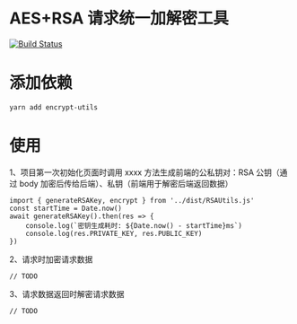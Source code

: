 # AES+RSA 请求统一加解密工具

[![Build Status](https://app.travis-ci.com/wqs576222103/encrypt-utils.svg?token=T85MtSayTDJVsGq9odzs&branch=main)](https://app.travis-ci.com/wqs576222103/encrypt-utils)

# 添加依赖

```
yarn add encrypt-utils
```

# 使用

1、项目第一次初始化页面时调用 xxxx 方法生成前端的公私钥对：RSA 公钥（通过 body 加密后传给后端）、私钥（前端用于解密后端返回数据）

```
import { generateRSAKey, encrypt } from '../dist/RSAUtils.js'
const startTime = Date.now()
await generateRSAKey().then(res => {
    console.log(`密钥生成耗时: ${Date.now() - startTime}ms`)
    console.log(res.PRIVATE_KEY, res.PUBLIC_KEY)
})
```

2、请求时加密请求数据

```
// TODO
```

3、请求数据返回时解密请求数据

```
// TODO
```
